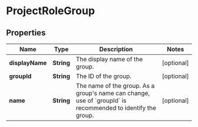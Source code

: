 # ProjectRoleGroup

## Properties
Name | Type | Description | Notes
------------ | ------------- | ------------- | -------------
**displayName** | **String** | The display name of the group. |  [optional]
**groupId** | **String** | The ID of the group. |  [optional]
**name** | **String** | The name of the group. As a group&#x27;s name can change, use of &#x60;groupId&#x60; is recommended to identify the group. |  [optional]
